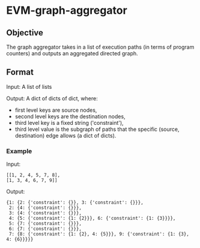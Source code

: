 # EVM-graph-aggregator

## Objective
The graph aggregator takes in a list of execution paths (in terms of program counters) and outputs an aggregated directed graph. 

## Format
Input: A list of lists

Output: A dict of dicts of dict, where: <br>
* first level keys are source nodes, 
* second level keys are the destination nodes,
* third level key is a fixed string ('constraint'),
* third level value is the subgraph of paths that the specific (source, destination) edge allows (a dict of dicts).  


### Example 
Input: 
```
[[1, 2, 4, 5, 7, 8], 
[1, 3, 4, 6, 7, 9]]
```

Output: 
```
{1: {2: {'constraint': {}}, 3: {'constraint': {}}},
 2: {4: {'constraint': {}}},
 3: {4: {'constraint': {}}},
 4: {5: {'constraint': {1: {2}}}, 6: {'constraint': {1: {3}}}},
 5: {7: {'constraint': {}}},
 6: {7: {'constraint': {}}},
 7: {8: {'constraint': {1: {2}, 4: {5}}}, 9: {'constraint': {1: {3}, 4: {6}}}}}
 ```